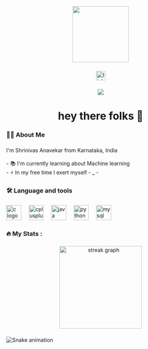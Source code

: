 <div align="center">
  <img height="150" src="https://i.gifer.com/2GU.gif"  />
</div>

###

<div align="center">
  <a href="https://www.linkedin.com/in/shrinivas-anavekar-57ba7624b" target="_blank">
    <img src="https://img.shields.io/static/v1?message=LinkedIn&logo=linkedin&label=&color=0077B5&logoColor=white&labelColor=&style=for-the-badge" height="25" alt="linkedin logo"  />
  </a>
</div>

###

<div align="center">
  <img src="https://visitor-badge.laobi.icu/badge?page_id=RebekahZx.RebekahZx&"  />
</div>

###

<h1 align="center">hey there folks 👋</h1>

###

<h3 align="left">👩‍💻  About Me</h3>

###

<p align="left">I'm Shrinivas Anavekar from Karnataka, India<br><br>- 📚 I'm currently learning about Machine learning<br>- ⚡ In my free time I exert myself - _ -</p>

###

<h3 align="left">🛠 Language and tools</h3>

###

<div align="left">
  <img src="https://cdn.jsdelivr.net/gh/devicons/devicon/icons/c/c-original.svg" height="40" alt="c logo"  />
  <img width="12" />
  <img src="https://cdn.jsdelivr.net/gh/devicons/devicon/icons/cplusplus/cplusplus-original.svg" height="40" alt="cplusplus logo"  />
  <img width="12" />
  <img src="https://cdn.jsdelivr.net/gh/devicons/devicon/icons/java/java-original.svg" height="40" alt="java logo"  />
  <img width="12" />
  <img src="https://cdn.jsdelivr.net/gh/devicons/devicon/icons/python/python-original.svg" height="40" alt="python logo"  />
  <img width="12" />
  <img src="https://cdn.jsdelivr.net/gh/devicons/devicon/icons/mysql/mysql-original.svg" height="40" alt="mysql logo"  />
</div>

###

<h3 align="left">🔥   My Stats :</h3>

###

<div align="center">
  <img src="https://streak-stats.demolab.com?user=RebekahZx&locale=en&mode=daily&theme=dark&hide_border=false&border_radius=5&order=3" height="220" alt="streak graph"  />
</div>

###

<img src="https://raw.githubusercontent.com/RebekahZx/RebekahZx/output/snake.svg" alt="Snake animation" />

###
